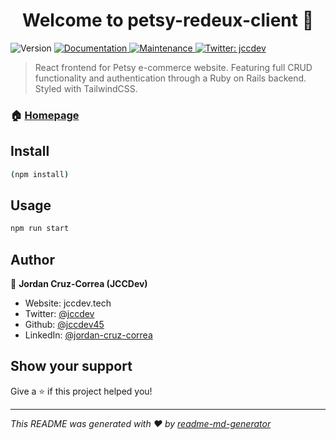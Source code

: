 <h1 align="center">Welcome to petsy-redeux-client 👋</h1>
<p>
  <img alt="Version" src="https://img.shields.io/badge/version-0.1.0-blue.svg?cacheSeconds=2592000" />
  <a href="https://github.com/jccdev45/petsy-redeux-client#readme" target="_blank">
    <img alt="Documentation" src="https://img.shields.io/badge/documentation-yes-brightgreen.svg" />
  </a>
  <a href="https://github.com/jccdev45/petsy-redeux-client/graphs/commit-activity" target="_blank">
    <img alt="Maintenance" src="https://img.shields.io/badge/Maintained%3F-yes-green.svg" />
  </a>
  <a href="https://twitter.com/jccdev" target="_blank">
    <img alt="Twitter: jccdev" src="https://img.shields.io/twitter/follow/jccdev.svg?style=social" />
  </a>
</p>

> React frontend for Petsy e-commerce website. Featuring full CRUD functionality and authentication through a Ruby on Rails backend. Styled with TailwindCSS.

### 🏠 [Homepage](https://github.com/jccdev45/petsy-redeux-client)

## Install

```sh
(npm install)
```

## Usage

```sh
npm run start
```

## Author

👤 **Jordan Cruz-Correa (JCCDev)**

* Website: jccdev.tech
* Twitter: [@jccdev](https://twitter.com/jccdev)
* Github: [@jccdev45](https://github.com/jccdev45)
* LinkedIn: [@jordan-cruz-correa](https://linkedin.com/in/jordan-cruz-correa)

## Show your support

Give a ⭐️ if this project helped you!

***
_This README was generated with ❤️ by [readme-md-generator](https://github.com/kefranabg/readme-md-generator)_